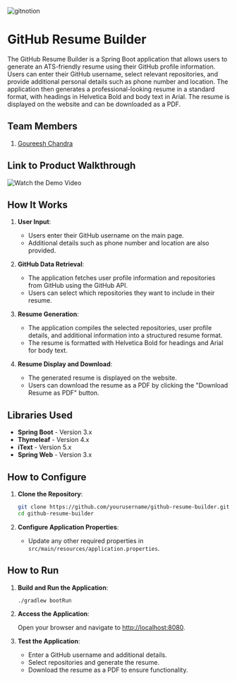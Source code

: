 ![gitnotion](https://github.com/user-attachments/assets/079fdd2e-ba20-4a5b-9801-58448e81d8b9)

# GitHub Resume Builder

The GitHub Resume Builder is a Spring Boot application that allows users to generate an ATS-friendly resume using their GitHub profile information. Users can enter their GitHub username, select relevant repositories, and provide additional personal details such as phone number and location. The application then generates a professional-looking resume in a standard format, with headings in Helvetica Bold and body text in Arial. The resume is displayed on the website and can be downloaded as a PDF.

## Team Members

1. [Goureesh Chandra](https://github.com/Herogo3241)

## Link to Product Walkthrough

![Watch the Demo Video](https://youtu.be/HGsjjNDPex8)

## How It Works

1. **User Input**:
   - Users enter their GitHub username on the main page.
   - Additional details such as phone number and location are also provided.

2. **GitHub Data Retrieval**:
   - The application fetches user profile information and repositories from GitHub using the GitHub API.
   - Users can select which repositories they want to include in their resume.

3. **Resume Generation**:
   - The application compiles the selected repositories, user profile details, and additional information into a structured resume format.
   - The resume is formatted with Helvetica Bold for headings and Arial for body text.

4. **Resume Display and Download**:
   - The generated resume is displayed on the website.
   - Users can download the resume as a PDF by clicking the "Download Resume as PDF" button.

## Libraries Used

- **Spring Boot** - Version 3.x
- **Thymeleaf** - Version 4.x
- **iText** - Version 5.x
- **Spring Web** - Version 3.x

## How to Configure

1. **Clone the Repository**:

   ```bash
   git clone https://github.com/yourusername/github-resume-builder.git
   cd github-resume-builder
   ```


2. **Configure Application Properties**:

   - Update any other required properties in `src/main/resources/application.properties`.

## How to Run

1. **Build and Run the Application**:

   ```bash
   ./gradlew bootRun
   ```

2. **Access the Application**:

   Open your browser and navigate to [http://localhost:8080](http://localhost:8080).

3. **Test the Application**:

   - Enter a GitHub username and additional details.
   - Select repositories and generate the resume.
   - Download the resume as a PDF to ensure functionality.

